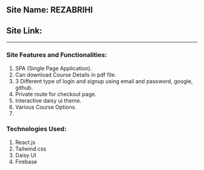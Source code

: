 ## Site Name: REZABRIHI

## Site Link:

---

### Site Features and Functionalities:

1. SPA (Single Page Application).
2. Can download Course Details in pdf file.
3. 3 Different type of login and signup using email and password, google, github.
4. Private route for checkout page.
5. Interactive daisy ui theme.
6. Various Course Options.
7.

### Technologies Used:

1. React.js
2. Tailwind.css
3. Daisy UI
4. Firebase
